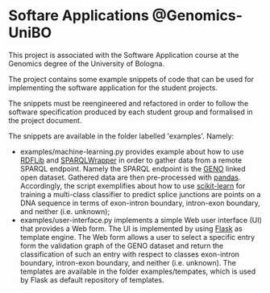 # Softare Applications @Genomics-UniBO

This project is associated with the Software Application course at the Genomics degree of the University of Bologna.  

The project contains some example snippets of code that can be used for implementing the software application for the student projects.

The snippets must be reengineered and refactored in order to follow the software specification produced by each student group and formalised in the project document.

The snippets are available in the folder labelled 'examples'. Namely:

 - examples/machine-learning.py provides example about how to use [RDFLib](https://github.com/RDFLib/rdflib) and [SPARQLWrapper](https://rdflib.github.io/sparqlwrapper/) in order to gather data from a remote SPARQL endpoint. Namely the SPARQL endpoint is the [GENO](http://wit.istc.cnr.it/sparql) linked open dataset. Gathered data are then pre-processed with [pandas](https://pandas.pydata.org/). Accordingly, the script exemplifies about how to use [scikit-learn](https://scikit-learn.org/stable/) for training a multi-class classifier to predict splice junctions are points on a DNA sequence in terms of exon-intron boundary, intron-exon boundary, and neither (i.e. unknown);
 - examples/user-interface.py implements a simple Web user interface (UI) that provides a Web form. The UI is implemented by using [Flask](http://flask.pocoo.org/) as template engine. The Web form allows a user to select a specific entry form the validation graph of the GENO dataset and return the classification of such an entry with respect to classes exon-intron boundary, intron-exon boundary, and neither (i.e. unknown). The templates are available in the folder examples/tempates, which is used by Flask as default repository of templates. 